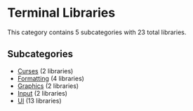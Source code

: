# Terminal Libraries

This category contains 5 subcategories with 23 total libraries.

## Subcategories

- [Curses](Curses.md) (2 libraries)
- [Formatting](Formatting.md) (4 libraries)
- [Graphics](Graphics.md) (2 libraries)
- [Input](Input.md) (2 libraries)
- [UI](UI.md) (13 libraries)
